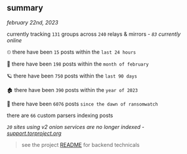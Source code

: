 
## summary
_february 22nd, 2023_

currently tracking `131` groups across `240` relays & mirrors - _`83` currently online_

⏲ there have been `15` posts within the `last 24 hours`

🦈 there have been `198` posts within the `month of february`

🪐 there have been `750` posts within the `last 90 days`

🏚 there have been `390` posts within the `year of 2023`

🦕 there have been `6076` posts `since the dawn of ransomwatch`

there are `66` custom parsers indexing posts

_`20` sites using v2 onion services are no longer indexed - [support.torproject.org](https://support.torproject.org/onionservices/v2-deprecation/)_

> see the project [README](https://github.com/joshhighet/ransomwatch#ransomwatch--) for backend technicals
